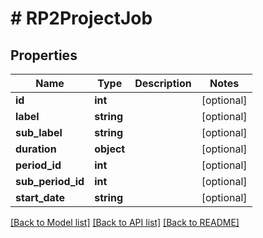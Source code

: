 # # RP2ProjectJob

## Properties

Name | Type | Description | Notes
------------ | ------------- | ------------- | -------------
**id** | **int** |  | [optional]
**label** | **string** |  | [optional]
**sub_label** | **string** |  | [optional]
**duration** | **object** |  | [optional]
**period_id** | **int** |  | [optional]
**sub_period_id** | **int** |  | [optional]
**start_date** | **string** |  | [optional]

[[Back to Model list]](../../README.md#models) [[Back to API list]](../../README.md#endpoints) [[Back to README]](../../README.md)
